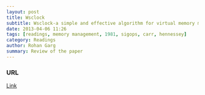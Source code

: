 ```yaml
---
layout: post
title: Wsclock
subtitle: Wsclock-a simple and effective algorithm for virtual memory management
date: 2013-04-06 11:26
tags: [readings, memory management, 1981, sigops, carr, hennessey]
category: Readings
author: Rohan Garg
summary: Review of the paper
---
```


### URL
[Link](http://dx.doi.org/10.1145/800216.806596)
